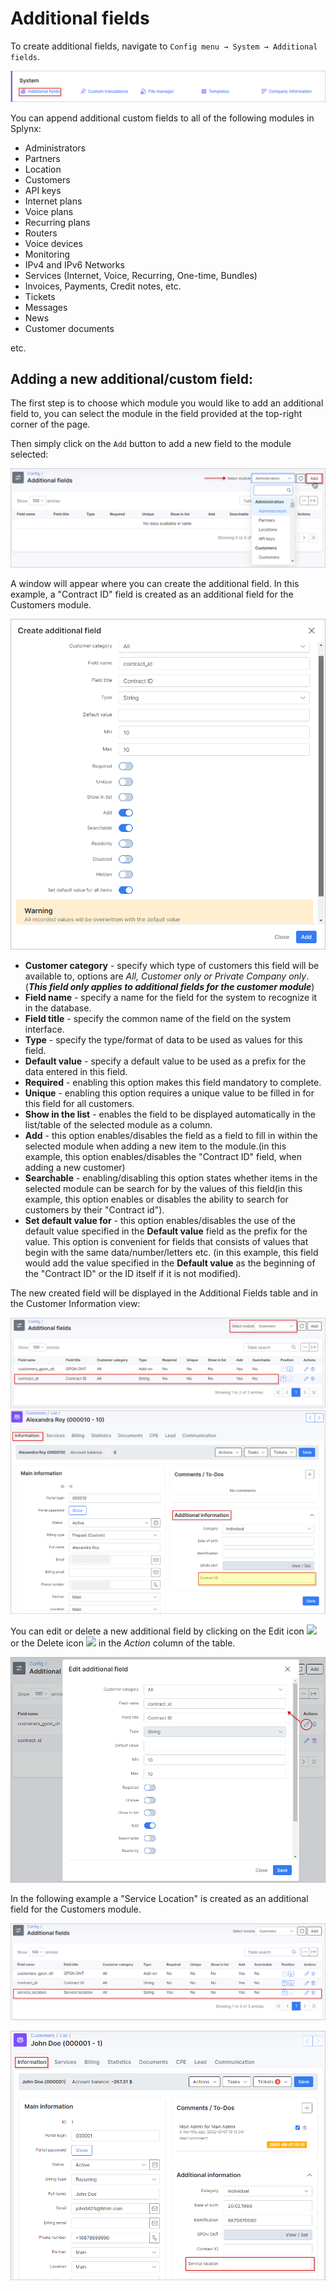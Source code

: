 Additional fields
================

To create additional fields, navigate to `Config menu → System → Additional fields`.

![Additional Fields](menu1.png)

You can append additional custom fields to all of the following modules in Splynx:

* Administrators
* Partners
* Location
* Customers
* API keys
* Internet plans
* Voice plans
* Recurring plans
* Routers
* Voice devices
* Monitoring
* IPv4 and IPv6 Networks
* Services (Internet, Voice, Recurring, One-time, Bundles)
* Invoices, Payments, Credit notes, etc.
* Tickets
* Messages
* News
* Customer documents

etc.


## Adding a new additional/custom field:

The first step is to choose which module you would like to add an additional field to, you can select the module in the field provided at the top-right corner of the page.

Then simply click on the `Add` button to add a new field to the module selected:

![Select module](select_module.png)

A window will appear where you can create the additional field. In this example, a "Contract ID" field is created as an additional field for the Customers module.

![Create additional field](create_additional_field.png)

* **Customer category** - specify which type of customers this field will be available to, options are *All, Customer only or Private Company only*. (***This field only applies to additional fields for the customer module***)
* **Field name** - specify a name for the field for the system to recognize it in the database.
* **Field title** - specify the common name of the field on the system interface.
* **Type** - specify the type/format of data to be used as values for this field.
* **Default value** - specify a default value to be used as a prefix for the data entered in this field.
* **Required** - enabling this option makes this field mandatory to complete.
* **Unique** -  enabling this option requires a unique value to be filled in for this field for all customers.
* **Show in the list** - enables the field to be displayed automatically in the list/table of the selected module as a column.
* **Add** - this option enables/disables the field as a field to fill in within the selected module when adding a new item to the module.(in this example, this option enables/disables the "Contract ID" field, when adding a new customer)
* **Searchable** - enabling/disabling this option states whether items in the selected module can be search for by the values of this field(in this example, this option enables or disables the ability to search for customers by their "Contract id").
* **Set default value for** - this option enables/disables the use of the default value specified in the **Default value** field as the prefix for the value. This option is convenient for fields that consists of values that begin with the same data/number/letters etc. (in this example, this field would add the value specified in the **Default value** as the beginning of the "Contract ID" or the ID itself if it is not modified).


The new created field will be displayed in the Additional Fields table and in the Customer Information view:

![Additional field](contract_id.png)
![Additional field](info.png)

You can edit or delete a new additional field by clicking on the Edit icon ![](edit.png)  or the Delete icon ![](delete.png)  in the *Action* column of the table.

![Edit addtional field](edit_af.png)


In the following example a "Service Location" is created as an additional field for the Customers module.

![Service location](service_location.png)

![Info](service_location_information.png)
